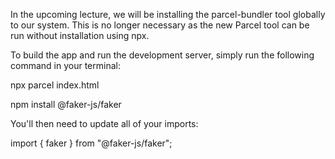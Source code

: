 In the upcoming lecture, we will be installing the parcel-bundler tool globally to our system. This is no longer necessary as the new Parcel tool can be run without installation using npx.

To build the app and run the development server, simply run the following command in your terminal:

npx parcel index.html

npm install @faker-js/faker

You'll then need to update all of your imports:

import { faker } from "@faker-js/faker";